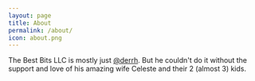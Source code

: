 ```yaml
---
layout: page
title: About
permalink: /about/
icon: about.png
---
```


The Best Bits LLC is mostly just [@derrh](https://twitter.com/derrh). But he couldn't do it without the support and love of his amazing wife Celeste and their 2 (almost 3) kids.

